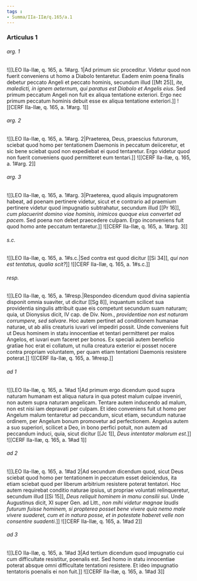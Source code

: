 ```yaml
---
tags : 
- Summa/IIa-IIæ/q.165/a.1
---
```


### Articulus 1

###### arg. 1
![[LEO IIa-IIæ, q. 165, a. 1#arg. 1|Ad primum sic proceditur. Videtur quod non fuerit conveniens ut homo a Diabolo tentaretur. Eadem enim poena finalis debetur peccato Angeli et peccato hominis, secundum illud [[Mt 25]], *ite, maledicti, in ignem aeternum, qui paratus est Diabolo et Angelis eius*. Sed primum peccatum Angeli non fuit ex aliqua tentatione exteriori. Ergo nec primum peccatum hominis debuit esse ex aliqua tentatione exteriori.]]
![[CERF IIa-IIæ, q. 165, a. 1#arg. 1]]

###### arg. 2
![[LEO IIa-IIæ, q. 165, a. 1#arg. 2|Praeterea, Deus, praescius futurorum, sciebat quod homo per tentationem Daemonis in peccatum deiiceretur, et sic bene sciebat quod non expediebat ei quod tentaretur. Ergo videtur quod non fuerit conveniens quod permitteret eum tentari.]]
![[CERF IIa-IIæ, q. 165, a. 1#arg. 2]]

###### arg. 3
![[LEO IIa-IIæ, q. 165, a. 1#arg. 3|Praeterea, quod aliquis impugnatorem habeat, ad poenam pertinere videtur, sicut et e contrario ad praemium pertinere videtur quod impugnatio subtrahatur, secundum illud [[Pr 16]], *cum placuerint domino viae hominis, inimicos quoque eius convertet ad pacem*. Sed poena non debet praecedere culpam. Ergo inconveniens fuit quod homo ante peccatum tentaretur.]]
![[CERF IIa-IIæ, q. 165, a. 1#arg. 3]]

###### s.c.
![[LEO IIa-IIæ, q. 165, a. 1#s.c.|Sed contra est quod dicitur [[Si 34]], *qui non est tentatus, qualia scit?*]]
![[CERF IIa-IIæ, q. 165, a. 1#s.c.]]

###### resp.
![[LEO IIa-IIæ, q. 165, a. 1#resp.|Respondeo dicendum quod divina sapientia disponit omnia suaviter, ut dicitur [[Sg 8]], inquantum scilicet sua providentia singulis attribuit quae eis competunt secundum suam naturam; quia, ut Dionysius dicit, IV cap. de Div. Nom., *providentiae non est naturam corrumpere, sed salvare*. Hoc autem pertinet ad conditionem humanae naturae, ut ab aliis creaturis iuvari vel impediri possit. Unde conveniens fuit ut Deus hominem in statu innocentiae et tentari permitteret per malos Angelos, et iuvari eum faceret per bonos. Ex speciali autem beneficio gratiae hoc erat ei collatum, ut nulla creatura exterior ei posset nocere contra propriam voluntatem, per quam etiam tentationi Daemonis resistere poterat.]]
![[CERF IIa-IIæ, q. 165, a. 1#resp.]]

###### ad 1
![[LEO IIa-IIæ, q. 165, a. 1#ad 1|Ad primum ergo dicendum quod supra naturam humanam est aliqua natura in qua potest malum culpae inveniri, non autem supra naturam angelicam. Tentare autem inducendo ad malum, non est nisi iam depravati per culpam. Et ideo conveniens fuit ut homo per Angelum malum tentaretur ad peccandum, sicut etiam, secundum naturae ordinem, per Angelum bonum promovetur ad perfectionem. Angelus autem a suo superiori, scilicet a Deo, in bono perfici potuit, non autem ad peccandum induci, quia, sicut dicitur [[Jc 1]], *Deus intentator malorum est*.]]
![[CERF IIa-IIæ, q. 165, a. 1#ad 1]]

###### ad 2
![[LEO IIa-IIæ, q. 165, a. 1#ad 2|Ad secundum dicendum quod, sicut Deus sciebat quod homo per tentationem in peccatum esset deiiciendus, ita etiam sciebat quod per liberum arbitrium resistere poterat tentatori. Hoc autem requirebat conditio naturae ipsius, ut propriae voluntati relinqueretur, secundum illud [[Si 15]], *Deus reliquit hominem in manu consilii sui*. Unde Augustinus dicit, XI super Gen. ad Litt., *non mihi videtur magnae laudis futurum fuisse hominem, si propterea posset bene vivere quia nemo male vivere suaderet, cum et in natura posse, et in potestate haberet velle non consentire suadenti*.]]
![[CERF IIa-IIæ, q. 165, a. 1#ad 2]]

###### ad 3
![[LEO IIa-IIæ, q. 165, a. 1#ad 3|Ad tertium dicendum quod impugnatio cui cum difficultate resistitur, poenalis est. Sed homo in statu innocentiae poterat absque omni difficultate tentationi resistere. Et ideo impugnatio tentatoris poenalis ei non fuit.]]
![[CERF IIa-IIæ, q. 165, a. 1#ad 3]]

